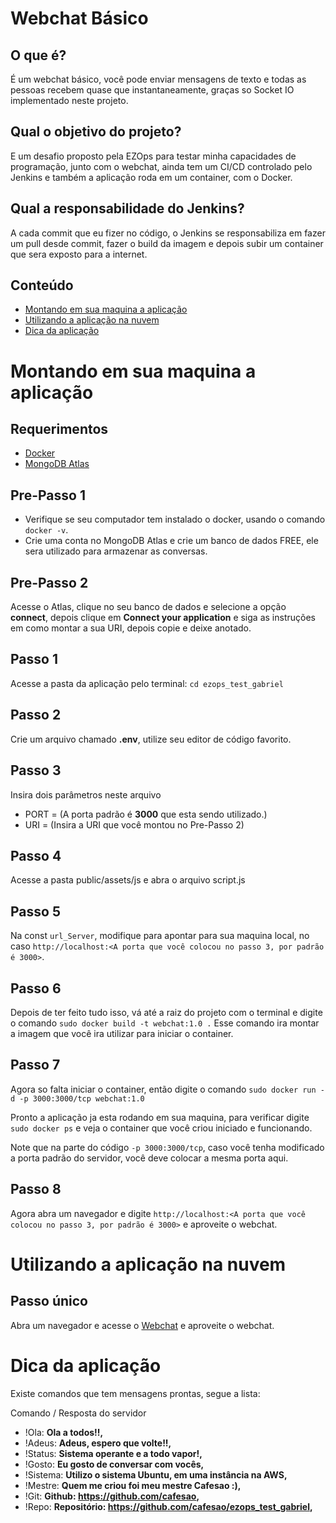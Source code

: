 # Webchat Básico

## O que é?

É um webchat básico, você pode enviar mensagens de texto e todas as pessoas recebem quase que instantaneamente, graças so Socket IO implementado neste projeto.

## Qual o objetivo do projeto?

E um desafio proposto pela EZOps para testar minha capacidades de programação, junto com o webchat, ainda tem um CI/CD controlado pelo Jenkins e também a aplicação roda em um container, com o Docker.

## Qual a responsabilidade do Jenkins?

A cada commit que eu fizer no código, o Jenkins se responsabiliza em fazer um pull desde commit, fazer o build da imagem e depois subir um container que sera exposto para a internet.

## Conteúdo

- [Montando em sua maquina a aplicação](#montar_app)
- [Utilizando a aplicação na nuvem](#utilizar_nuvem)
- [Dica da aplicação](#dicas_app)

# Montando em sua maquina a aplicação

<a name="montar_app"/>

## Requerimentos

- [Docker](https://www.docker.com/)
- [MongoDB Atlas](https://www.mongodb.com/cloud/atlas)

## Pre-Passo 1

- Verifique se seu computador tem instalado o docker, usando o comando `docker -v`.
- Crie uma conta no MongoDB Atlas e crie um banco de dados FREE, ele sera utilizado para armazenar as conversas.

## Pre-Passo 2

Acesse o Atlas, clique no seu banco de dados e selecione a opção **connect**, depois clique em **Connect your application** e siga as instruções em como montar a sua URI, depois copie e deixe anotado.

## Passo 1

Acesse a pasta da aplicação pelo terminal: `cd ezops_test_gabriel`

## Passo 2

Crie um arquivo chamado **.env**, utilize seu editor de código favorito.

## Passo 3

Insira dois parâmetros neste arquivo

- PORT = (A porta padrão é **3000** que esta sendo utilizado.)
- URI = (Insira a URI que você montou no Pre-Passo 2)

## Passo 4

Acesse a pasta public/assets/js e abra o arquivo script.js

## Passo 5

Na const `url_Server`, modifique para apontar para sua maquina local, no caso `http://localhost:<A porta que você colocou no passo 3, por padrão é 3000>`.

## Passo 6

Depois de ter feito tudo isso, vá até a raiz do projeto com o terminal e digite o comando `sudo docker build -t webchat:1.0 .`
Esse comando ira montar a imagem que você ira utilizar para iniciar o container.

## Passo 7

Agora so falta iniciar o container, então digite o comando `sudo docker run -d -p 3000:3000/tcp webchat:1.0`

Pronto a aplicação ja esta rodando em sua maquina, para verificar digite `sudo docker ps` e veja o container que você criou iniciado e funcionando.

Note que na parte do código `-p 3000:3000/tcp`, caso você tenha modificado a porta padrão do servidor, você deve colocar a mesma porta aqui.

## Passo 8

Agora abra um navegador e digite `http://localhost:<A porta que você colocou no passo 3, por padrão é 3000>` e aproveite o webchat.

# Utilizando a aplicação na nuvem

<a name="utilizar_nuvem"/>

## Passo único

Abra um navegador e acesse o [Webchat](http://ec2-18-231-188-108.sa-east-1.compute.amazonaws.com:3000) e aproveite o webchat.

# Dica da aplicação

<a name="dicas_app"/>

Existe comandos que tem mensagens prontas, segue a lista:

Comando / Resposta do servidor

- !Ola: **Ola a todos!!,**
- !Adeus: **Adeus, espero que volte!!,**
- !Status: **Sistema operante e a todo vapor!,**
- !Gosto: **Eu gosto de conversar com vocês,**
- !Sistema: **Utilizo o sistema Ubuntu, em uma instância na AWS,**
- !Mestre: **Quem me criou foi meu mestre Cafesao :),**
- !Git: **Github: https://github.com/cafesao,**
- !Repo: **Repositório: https://github.com/cafesao/ezops_test_gabriel,**
